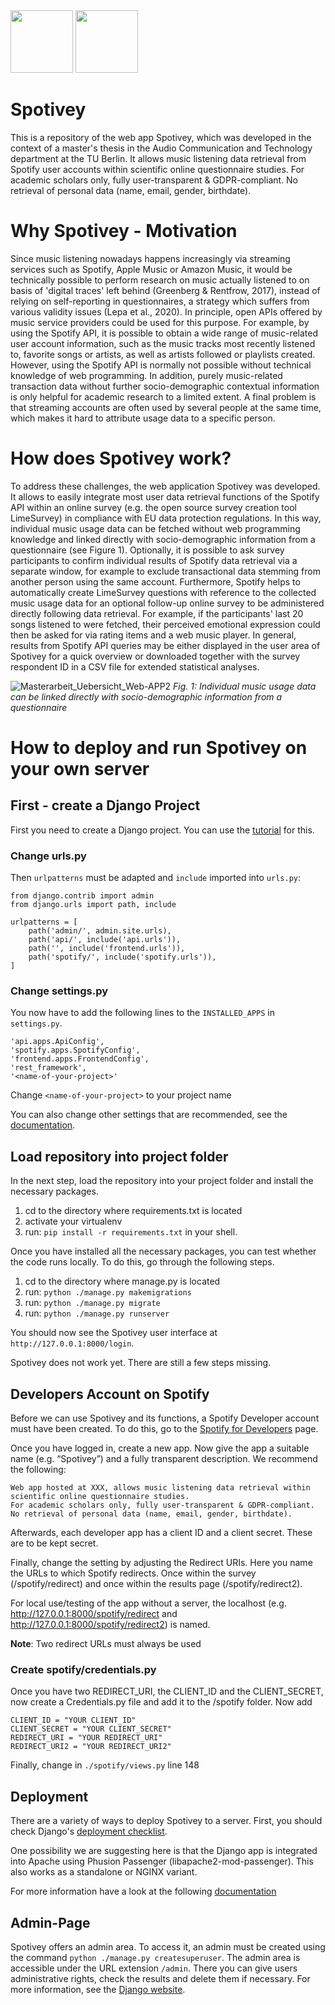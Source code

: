 <div>
    <img src="https://upload.wikimedia.org/wikipedia/commons/2/2e/Logo_der_Technischen_Universit%C3%A4t_Berlin.svg" height=100>
    <img src="https://www.static.tu.berlin/fileadmin/www/_processed_/2/1/csm_logo_grau-schwarz_03df69556e.png" width=100 height=100>
</div>

# Spotivey
This is a repository of the web app Spotivey, which was developed in the context of a master's thesis in the Audio Communication and Technology department at the TU Berlin. It allows music listening data retrieval from Spotify user accounts within scientific online questionnaire studies. For academic scholars only, fully user-transparent & GDPR-compliant. No retrieval of personal data (name, email, gender, birthdate).

# Why Spotivey - Motivation
Since music listening nowadays happens increasingly via streaming services such as Spotify, Apple Music or Amazon Music, it would be technically possible to perform research on music actually listened to on basis of 'digital traces' left behind (Greenberg & Rentfrow, 2017), instead of relying on self-reporting in questionnaires, a strategy which suffers from various validity issues (Lepa et al., 2020). In principle, open APIs offered by music service providers could be used for this purpose. For example, by using the Spotify API, it is possible to obtain a wide range of music-related user account information, such as the music tracks most recently listened to, favorite songs or artists, as well as artists followed or playlists created. However, using the Spotify API is normally not possible without technical knowledge of web programming. In addition, purely music-related transaction data without further socio-demographic contextual information is only helpful for academic research to a limited extent. A final problem is that streaming accounts are often used by several people at the same time, which makes it hard to attribute usage data to a specific person.

# How does Spotivey work?
To address these challenges, the web application Spotivey was developed. It allows to easily integrate most user data retrieval functions of the Spotify API within an online survey (e.g. the open source survey creation tool LimeSurvey) in compliance with EU data protection regulations. In this way, individual music usage data can be fetched without web programming knowledge and linked directly with socio-demographic information from a questionnaire (see Figure 1). Optionally, it is possible to ask survey participants to confirm individual results of Spotify data retrieval via a separate window, for example to exclude transactional data stemming from another person using the same account. Furthermore, Spotify helps to automatically create LimeSurvey questions with reference to the collected music usage data for an optional follow-up online survey to be administered directly following data retrieval. For example, if the participants' last 20 songs listened to were fetched, their perceived emotional expression could then be asked for via rating items and a web music player. In general, results from Spotify API queries may be either displayed in the user area of Spotivey for a quick overview or downloaded together with the survey respondent ID in a CSV file for extended statistical analyses.

![Masterarbeit_Uebersicht_Web-APP2](https://user-images.githubusercontent.com/95614774/216023852-c8596050-834c-477b-ae19-ebd95b160bed.svg)
*Fig. 1: Individual music usage data can be linked directly with socio-demographic information from a questionnaire*

# How to deploy and run Spotivey on your own server
## First - create a Django Project
First you need to create a Django project. 
You can use the [tutorial](https://code.visualstudio.com/docs/python/tutorial-django) for this. 

### Change urls.py
Then ```urlpatterns``` must be adapted and ```include``` imported into ```urls.py```:

```
from django.contrib import admin
from django.urls import path, include

urlpatterns = [
    path('admin/', admin.site.urls),
    path('api/', include('api.urls')),
    path('', include('frontend.urls')),
    path('spotify/', include('spotify.urls')),
]
```

### Change settings.py
You now have to add the following lines to the ```INSTALLED_APPS``` in ```settings.py```.

```
'api.apps.ApiConfig',
'spotify.apps.SpotifyConfig',
'frontend.apps.FrontendConfig',
'rest_framework',
'<name-of-your-project>'
```

Change ```<name-of-your-project>``` to your project name

You can also change other settings that are recommended, see the [documentation](https://docs.djangoproject.com/en/4.1/ref/settings/).

## Load repository into project folder

In the next step, load the repository into your project folder and install the necessary packages.

1. cd to the directory where requirements.txt is located
2. activate your virtualenv
3. run: ```pip install -r requirements.txt``` in your shell.

Once you have installed all the necessary packages, you can test whether the code runs locally. To do this, go through the following steps.

1. cd to the directory where manage.py is located
2. run: ```python ./manage.py makemigrations```
3. run: ```python ./manage.py migrate```
4. run: ```python ./manage.py runserver```

You should now see the Spotivey user interface at ```http://127.0.0.1:8000/login```.

Spotivey does not work yet. 
There are still a few steps missing.

## Developers Account on Spotify

Before we can use Spotivey and its functions, a Spotify Developer account must have been created.
To do this, go to the [Spotify for Developers](https://developer.spotify.com/dashboard/) page.

Once you have logged in, create a new app. 
Now give the app a suitable name (e.g. “Spotivey”) and a fully transparent description. We recommend the following:

```
Web app hosted at XXX, allows music listening data retrieval within scientific online questionnaire studies. 
For academic scholars only, fully user-transparent & GDPR-compliant. 
No retrieval of personal data (name, email, gender, birthdate).
```

Afterwards, each developer app has a client ID and a client secret. 
These are to be kept secret.

Finally, change the setting by adjusting the Redirect URIs. Here you name the URLs to which Spotify redirects. Once within the survey (<YOUR-SERVER>/spotify/redirect) and once within the results page (<YOUR-SERVER>/spotify/redirect2).

For local use/testing of the app without a server, the localhost (e.g. http://127.0.0.1:8000/spotify/redirect and http://127.0.0.1:8000/spotify/redirect2) is named.

<b>Note</b>: Two redirect URLs must always be used

### Create spotify/credentials.py

Once you have two REDIRECT_URI, the CLIENT_ID and the CLIENT_SECRET, now create a Credentials.py file and add it to the /spotify folder. 
Now add

```
CLIENT_ID = "YOUR CLIENT_ID"
CLIENT_SECRET = "YOUR CLIENT_SECRET"
REDIRECT_URI = "YOUR REDIRECT_URI"
REDIRECT_URI2 = "YOUR REDIRECT_URI2"
```

Finally, change in ```./spotify/views.py``` line 148

## Deployment
There are a variety of ways to deploy Spotivey to a server.
First, you should check Django's [deployment checklist](https://docs.djangoproject.com/en/4.1/howto/deployment/checklist/).

One possibility we are suggesting here is that the Django app is integrated into Apache using Phusion Passenger (libapache2-mod-passenger). 
This also works as a standalone or NGINX variant.

For more information have a look at the following [documentation](https://www.phusionpassenger.com/docs/advanced_guides/install_and_upgrade/apache/install/)
    
## Admin-Page
Spotivey offers an admin area. To access it, an admin must be created using the command ```python ./manage.py createsuperuser```.
The admin area is accessible under the URL extension ```/admin```.
There you can give users administrative rights, check the results and delete them if necessary.
For more information, see the [Django website](https://docs.djangoproject.com/en/4.1/ref/contrib/admin/).

